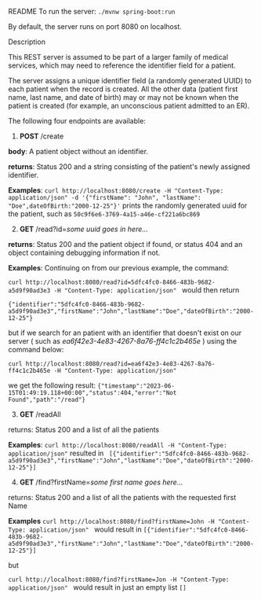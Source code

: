 README
To run the server: `./mvnw spring-boot:run` 

By default, the server runs on port 8080 on localhost.

Description

This REST server is assumed to be part of a larger
family of medical services, which may need to reference
the identifier field for a patient.

The server assigns a unique identifier field (a randomly generated UUID) to each
patient when the record is created. All the other data (patient first name, last name, and date of birth) may or
may not be known when the patient is created  (for example, an unconscious patient admitted to 
an ER). 

The following four endpoints are available:

1. **POST** /create

**body**: A patient object without an identifier.

**returns**: Status 200 and a string consisting of the patient's newly assigned identifier.

**Examples**: `curl http://localhost:8080/create -H "Content-Type: application/json" -d '{"firstName": "John", "lastName": "Doe",dateOfBirth:"2000-12-25"}'`
prints the randomly generated uuid for the patient, such as `50c9f6e6-3769-4a15-a46e-cf221a6bc869`

2. **GET** /read?id=*some uuid goes in here...*

**returns**: Status 200 and the patient object if found, or
status 404 and an object containing debugging information if not.

**Examples**: Continuing on from our previous example, the command:

`curl http://localhost:8080/read?id=5dfc4fc0-8466-483b-9682-a5d9f90ad3e3 -H "Content-Type: application/json"
` 
would then return

`{"identifier":"5dfc4fc0-8466-483b-9682-a5d9f90ad3e3","firstName":"John","lastName":"Doe","dateOfBirth":"2000-12-25"}`

but if we search for an patient with an identifier that doesn't exist on our server 
( such as *ea6f42e3-4e83-4267-8a76-ff4c1c2b465e* ) using the command below:

`curl http://localhost:8080/read?id=ea6f42e3-4e83-4267-8a76-ff4c1c2b465e -H "Content-Type: application/json"`

we get the following result:
`{"timestamp":"2023-06-15T01:49:19.118+00:00","status":404,"error":"Not Found","path":"/read"}`


3. **GET** /readAll

returns: Status 200 and a list of all the patients

**Examples**: `curl http://localhost:8080/readAll -H "Content-Type: application/json"` resulted in `
[{"identifier":"5dfc4fc0-8466-483b-9682-a5d9f90ad3e3","firstName":"John","lastName":"Doe","dateOfBirth":"2000-12-25"}]`

4. **GET** /find?firstName=*some first name goes here...*

returns: Status 200 and a list of all the patients with the requested first Name

**Examples**
`curl http://localhost:8080/find?firstName=John -H "Content-Type: application/json"
` would result in
`[{"identifier":"5dfc4fc0-8466-483b-9682-a5d9f90ad3e3","firstName":"John","lastName":"Doe","dateOfBirth":"2000-12-25"}]`

but

`curl http://localhost:8080/find?firstName=Jon -H "Content-Type: application/json" `
would result in just an empty list
`[]`